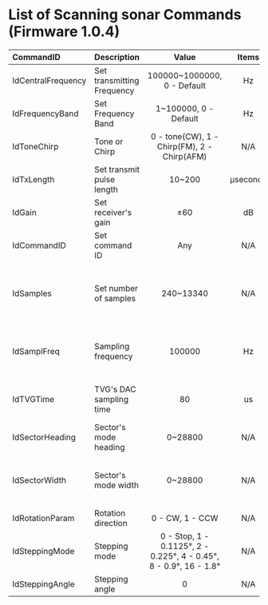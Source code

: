 List of Scanning sonar Commands (Firmware 1.0.4)
================================================

| CommandID | Description | Value | Items | Comment |
|:---|---|:---:|:---:|---|
| IdCentralFrequency | Set transmitting Frequency | 100000~1000000, 0 - Default | Hz | Transmitting frequency |
| IdFrequencyBand | Set Frequency Band | 1~100000, 0 - Default | Hz | Transmitting frequency band |
| IdToneChirp | Tone or Chirp | 0 - tone(CW), 1 - Chirp(FM), 2 - Chirp(AFM) | N/A | Tone or Chirp signal selection |
| IdTxLength | Set transmit pulse length | 10~200 | µseconds | Pulse length in microsecond |
| IdGain | Set receiver's gain | ±60 | dB | Gain |
| IdCommandID | Set command ID | Any | N/A | See Command ID description |
| IdSamples | Set number of samples | 240~13340 | N/A | Number of returning samples (with 100kHz sample rate) |
| IdSamplFreq | Sampling frequency | 100000 | Hz | Now only 100kHz sampling frequency is supported |
| IdTVGTime | TVG's DAC sampling time | 80 | us | Default value is 80us, do not alter |
| IdSectorHeading | Sector's mode heading | 0~28800 | N/A | Heading value for sector mode |
| IdSectorWidth | Sector's mode width | 0~28800 | N/A | Width value for sector mode, 0 - continious mode |
| IdRotationParam | Rotation direction | 0 - CW, 1 - CCW | N/A | Rotation direction |
| IdSteppingMode | Stepping mode | 0 - Stop, 1 - 0.1125°, 2 - 0.225°, 4 - 0.45°, 8 - 0.9°, 16 - 1.8° | N/A | Rotation angle |
| IdSteppingAngle | Stepping angle | 0 | N/A | Must be 0 |
